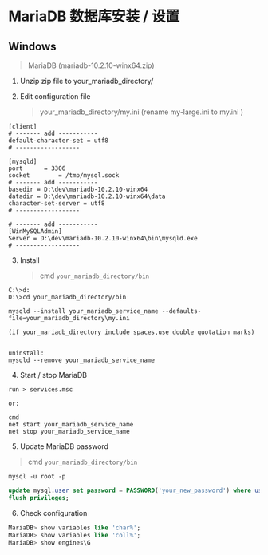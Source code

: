 # MariaDB 数据库安装 / 设置

## Windows

> MariaDB (mariadb-10.2.10-winx64.zip)

1. Unzip zip file to your_mariadb_directory/

2. Edit configuration file
	
    > your_mariadb_directory/my.ini (rename my-large.ini to my.ini )

  ```
  [client]
  # ------- add -----------
  default-character-set = utf8
  # ------------------

  [mysqld]
  port		= 3306
  socket		= /tmp/mysql.sock
  # ------- add -----------
  basedir = D:\dev\mariadb-10.2.10-winx64
  datadir = D:\dev\mariadb-10.2.10-winx64\data
  character-set-server = utf8
  # ------------------

  # ------- add -----------
  [WinMySQLAdmin]
  Server = D:\dev\mariadb-10.2.10-winx64\bin\mysqld.exe
  # ------------------
  ```

3. Install
	
    > cmd `your_mariadb_directory/bin`

  ```dos
  C:\>d:
  D:\>cd your_mariadb_directory/bin
  ```
  
  ```dos
  mysqld --install your_mariadb_service_name --defaults-file=your_mariadb_directory\my.ini

  (if your_mariadb_directory include spaces,use double quotation marks)
  
  
  uninstall:
  mysqld --remove your_mariadb_service_name
  ```

4. Start / stop MariaDB

  ```
  run > services.msc

  or:

  cmd
  net start your_mariadb_service_name
  net stop your_mariadb_service_name
  ```

5. Update MariaDB password

  > cmd `your_mariadb_directory/bin`
    
  ```dos
  mysql -u root -p
  ```
  ```sql
  update mysql.user set password = PASSWORD('your_new_password') where user='root';
  flush privileges;
  ```
	
6. Check configuration
  
  ```sql    
  MariaDB> show variables like 'char%';
  MariaDB> show variables like 'coll%';
  MariaDB> show engines\G
  ```
